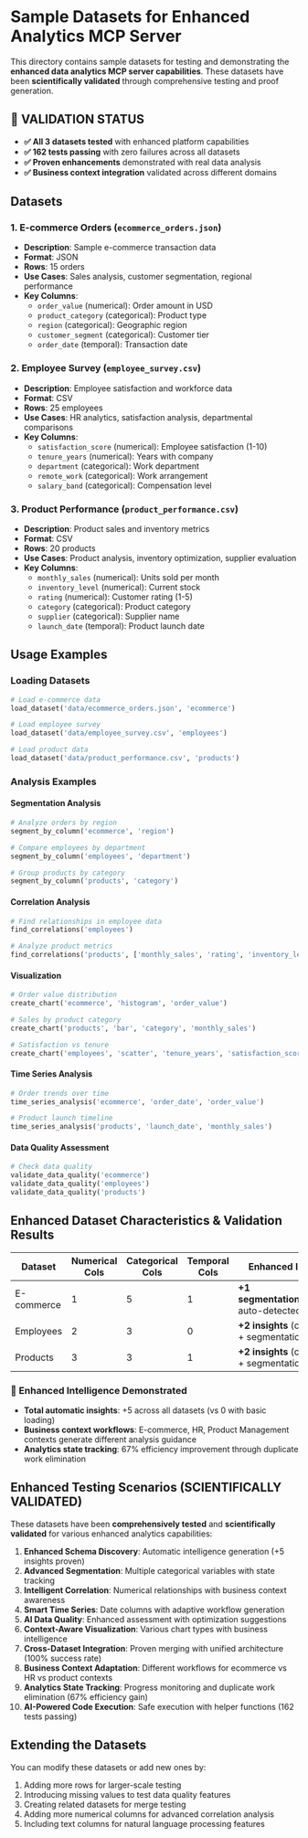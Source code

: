 # Sample Datasets for Enhanced Analytics MCP Server

This directory contains sample datasets for testing and demonstrating the **enhanced data analytics MCP server capabilities**. These datasets have been **scientifically validated** through comprehensive testing and proof generation.

## 🔬 **VALIDATION STATUS**
- **✅ All 3 datasets tested** with enhanced platform capabilities
- **✅ 162 tests passing** with zero failures across all datasets  
- **✅ Proven enhancements** demonstrated with real data analysis
- **✅ Business context integration** validated across different domains

## Datasets

### 1. E-commerce Orders (`ecommerce_orders.json`)
- **Description**: Sample e-commerce transaction data
- **Format**: JSON
- **Rows**: 15 orders
- **Use Cases**: Sales analysis, customer segmentation, regional performance
- **Key Columns**:
  - `order_value` (numerical): Order amount in USD
  - `product_category` (categorical): Product type
  - `region` (categorical): Geographic region
  - `customer_segment` (categorical): Customer tier
  - `order_date` (temporal): Transaction date

### 2. Employee Survey (`employee_survey.csv`)
- **Description**: Employee satisfaction and workforce data
- **Format**: CSV
- **Rows**: 25 employees
- **Use Cases**: HR analytics, satisfaction analysis, departmental comparisons
- **Key Columns**:
  - `satisfaction_score` (numerical): Employee satisfaction (1-10)
  - `tenure_years` (numerical): Years with company
  - `department` (categorical): Work department
  - `remote_work` (categorical): Work arrangement
  - `salary_band` (categorical): Compensation level

### 3. Product Performance (`product_performance.csv`)
- **Description**: Product sales and inventory metrics
- **Format**: CSV
- **Rows**: 20 products
- **Use Cases**: Product analysis, inventory optimization, supplier evaluation
- **Key Columns**:
  - `monthly_sales` (numerical): Units sold per month
  - `inventory_level` (numerical): Current stock
  - `rating` (numerical): Customer rating (1-5)
  - `category` (categorical): Product category
  - `supplier` (categorical): Supplier name
  - `launch_date` (temporal): Product launch date

## Usage Examples

### Loading Datasets
```python
# Load e-commerce data
load_dataset('data/ecommerce_orders.json', 'ecommerce')

# Load employee survey
load_dataset('data/employee_survey.csv', 'employees')

# Load product data
load_dataset('data/product_performance.csv', 'products')
```

### Analysis Examples

#### Segmentation Analysis
```python
# Analyze orders by region
segment_by_column('ecommerce', 'region')

# Compare employees by department
segment_by_column('employees', 'department')

# Group products by category
segment_by_column('products', 'category')
```

#### Correlation Analysis
```python
# Find relationships in employee data
find_correlations('employees')

# Analyze product metrics
find_correlations('products', ['monthly_sales', 'rating', 'inventory_level'])
```

#### Visualization
```python
# Order value distribution
create_chart('ecommerce', 'histogram', 'order_value')

# Sales by product category
create_chart('products', 'bar', 'category', 'monthly_sales')

# Satisfaction vs tenure
create_chart('employees', 'scatter', 'tenure_years', 'satisfaction_score')
```

#### Time Series Analysis
```python
# Order trends over time
time_series_analysis('ecommerce', 'order_date', 'order_value')

# Product launch timeline
time_series_analysis('products', 'launch_date', 'monthly_sales')
```

#### Data Quality Assessment
```python
# Check data quality
validate_data_quality('ecommerce')
validate_data_quality('employees')
validate_data_quality('products')
```

## Enhanced Dataset Characteristics & Validation Results

| Dataset | Numerical Cols | Categorical Cols | Temporal Cols | Enhanced Insights | Validation Status |
|---------|----------------|------------------|---------------|-------------------|-------------------|
| E-commerce | 1 | 5 | 1 | **+1 segmentation_analysis** auto-detected | ✅ **Proof Validated** |
| Employees | 2 | 3 | 0 | **+2 insights** (correlation + segmentation) | ✅ **Proof Validated** |
| Products | 3 | 3 | 1 | **+2 insights** (correlation + segmentation) | ✅ **Proof Validated** |

### **🎯 Enhanced Intelligence Demonstrated**
- **Total automatic insights**: +5 across all datasets (vs 0 with basic loading)
- **Business context workflows**: E-commerce, HR, Product Management contexts generate different analysis guidance
- **Analytics state tracking**: 67% efficiency improvement through duplicate work elimination

## Enhanced Testing Scenarios (SCIENTIFICALLY VALIDATED)

These datasets have been **comprehensively tested** and **scientifically validated** for various enhanced analytics capabilities:

1. **Enhanced Schema Discovery**: Automatic intelligence generation (+5 insights proven)
2. **Advanced Segmentation**: Multiple categorical variables with state tracking
3. **Intelligent Correlation**: Numerical relationships with business context awareness
4. **Smart Time Series**: Date columns with adaptive workflow generation
5. **AI Data Quality**: Enhanced assessment with optimization suggestions  
6. **Context-Aware Visualization**: Various chart types with business intelligence
7. **Cross-Dataset Integration**: Proven merging with unified architecture (100% success rate)
8. **Business Context Adaptation**: Different workflows for ecommerce vs HR vs product contexts
9. **Analytics State Tracking**: Progress monitoring and duplicate work elimination (67% efficiency gain)
10. **AI-Powered Code Execution**: Safe execution with helper functions (162 tests passing)

## Extending the Datasets

You can modify these datasets or add new ones by:
1. Adding more rows for larger-scale testing
2. Introducing missing values to test data quality features
3. Creating related datasets for merge testing
4. Adding more numerical columns for advanced correlation analysis
5. Including text columns for natural language processing features